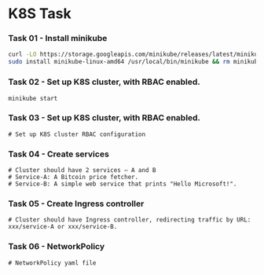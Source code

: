 # K8S Task

### Task 01 - Install minikube
```sh
curl -LO https://storage.googleapis.com/minikube/releases/latest/minikube-linux-amd64
sudo install minikube-linux-amd64 /usr/local/bin/minikube && rm minikube-linux-amd64
```

### Task 02 - Set up K8S cluster, with RBAC enabled.
```
minikube start 
```

### Task 03 - Set up K8S cluster, with RBAC enabled.
```
# Set up K8S cluster RBAC configuration
```

### Task 04 - Create services
```
# Cluster should have 2 services – A and B
# Service-A: A Bitcoin price fetcher.
# Service-B: A simple web service that prints "Hello Microsoft!".
```

### Task 05 - Create Ingress controller
```
# Cluster should have Ingress controller, redirecting traffic by URL: xxx/service-A or xxx/service-B. 
```

### Task 06 - NetworkPolicy
```
# NetworkPolicy yaml file
```